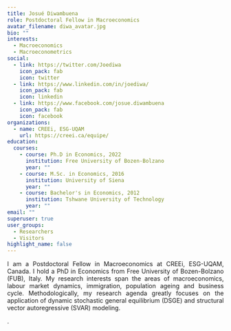 ```yaml
---
title: Josué Diwambuena
role: Postdoctoral Fellow in Macroeconomics
avatar_filename: diwa_avatar.jpg
bio: ""
interests:
  - Macroeconomics
  - Macroeconometrics
social:
  - link: https://twitter.com/Joediwa
    icon_pack: fab
    icon: twitter
  - link: https://www.linkedin.com/in/joediwa/
    icon_pack: fab
    icon: linkedin
  - link: https://www.facebook.com/josue.diwambuena
    icon_pack: fab
    icon: facebook
organizations:
  - name: CREEi, ESG-UQAM
    url: https://creei.ca/equipe/
education:
  courses:
    - course: Ph.D in Economics, 2022
      institution: Free University of Bozen-Bolzano
      year: ""
    - course: M.Sc. in Economics, 2016
      institution: University of Siena
      year: ""
    - course: Bachelor's in Economics, 2012
      institution: Tshwane University of Technology
      year: ""
email: ""
superuser: true
user_groups:
  - Researchers
  - Visitors
highlight_name: false
---
```

<p style="text-align:justify">I am a Postdoctoral Fellow in Macroeconomics at CREEi, ESG-UQAM, Canada. I hold a PhD in Economics from Free University of Bozen-Bolzano (FUB), Italy. My research interests span the areas of macroeconomics, labour market dynamics, immigration, population ageing and business cycle. Methodologically, my research agenda greatly focuses on the application of dynamic stochastic general equilibrium (DSGE) and structural vector autoregressive (SVAR) modeling.

.</p>
